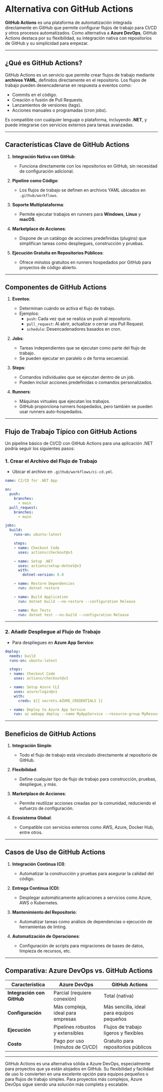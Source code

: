 # Alternativa con GitHub Actions

**GitHub Actions** es una plataforma de automatización integrada directamente en GitHub que permite configurar flujos de trabajo para CI/CD y otros procesos automatizados. Como alternativa a **Azure DevOps**, GitHub Actions destaca por su flexibilidad, su integración nativa con repositorios de GitHub y su simplicidad para empezar.

---

## ¿Qué es GitHub Actions?

GitHub Actions es un servicio que permite crear flujos de trabajo mediante **archivos YAML**, definidos directamente en el repositorio. Los flujos de trabajo pueden desencadenarse en respuesta a eventos como:

- Commits en el código.
- Creación o fusión de Pull Requests.
- Lanzamientos de versiones (tags).
- Acciones manuales o programadas (cron jobs).

Es compatible con cualquier lenguaje o plataforma, incluyendo **.NET**, y puede integrarse con servicios externos para tareas avanzadas.

---

## Características Clave de GitHub Actions

1. **Integración Nativa con GitHub**:
   - Funciona directamente con los repositorios en GitHub, sin necesidad de configuración adicional.

2. **Pipeline como Código**:
   - Los flujos de trabajo se definen en archivos YAML ubicados en `.github/workflows`.

3. **Soporte Multiplataforma**:
   - Permite ejecutar trabajos en runners para **Windows**, **Linux** y **macOS**.

4. **Marketplace de Acciones**:
   - Dispone de un catálogo de acciones predefinidas (plugins) que simplifican tareas como despliegues, construcción y pruebas.

5. **Ejecución Gratuita en Repositorios Públicos**:
   - Ofrece minutos gratuitos en runners hospedados por GitHub para proyectos de código abierto.

---

## Componentes de GitHub Actions

1. **Eventos**:
   - Determinan cuándo se activa el flujo de trabajo.
   - Ejemplos:
     - `push`: Cada vez que se realiza un push al repositorio.
     - `pull_request`: Al abrir, actualizar o cerrar una Pull Request.
     - `schedule`: Desencadenadores basados en cron.

2. **Jobs**:
   - Tareas independientes que se ejecutan como parte del flujo de trabajo.
   - Se pueden ejecutar en paralelo o de forma secuencial.

3. **Steps**:
   - Comandos individuales que se ejecutan dentro de un job.
   - Pueden incluir acciones predefinidas o comandos personalizados.

4. **Runners**:
   - Máquinas virtuales que ejecutan los trabajos.
   - GitHub proporciona runners hospedados, pero también se pueden usar runners auto-hospedados.

---

## Flujo de Trabajo Típico con GitHub Actions

Un pipeline básico de CI/CD con GitHub Actions para una aplicación .NET podría seguir los siguientes pasos:

### **1. Crear el Archivo del Flujo de Trabajo**
   - Ubicar el archivo en `.github/workflows/ci-cd.yml`.

```yaml
name: CI/CD for .NET App

on:
  push:
    branches:
      - main
  pull_request:
    branches:
      - main

jobs:
  build:
    runs-on: ubuntu-latest

    steps:
    - name: Checkout Code
      uses: actions/checkout@v3

    - name: Setup .NET
      uses: actions/setup-dotnet@v3
      with:
        dotnet-version: 6.0

    - name: Restore Dependencies
      run: dotnet restore

    - name: Build Application
      run: dotnet build --no-restore --configuration Release

    - name: Run Tests
      run: dotnet test --no-build --configuration Release
```

---

### **2. Añadir Despliegue al Flujo de Trabajo**
   - Para despliegues en **Azure App Service**:

```yaml
deploy:
  needs: build
  runs-on: ubuntu-latest

  steps:
  - name: Checkout Code
    uses: actions/checkout@v3

  - name: Setup Azure CLI
    uses: azure/login@v1
    with:
      creds: ${{ secrets.AZURE_CREDENTIALS }}

  - name: Deploy to Azure App Service
    run: az webapp deploy --name MyAppService --resource-group MyResourceGroup --src-path ./bin/Release/net6.0
```

---

## Beneficios de GitHub Actions

1. **Integración Simple**:
   - Todo el flujo de trabajo está vinculado directamente al repositorio de GitHub.

2. **Flexibilidad**:
   - Define cualquier tipo de flujo de trabajo para construcción, pruebas, despliegue, y más.

3. **Marketplace de Acciones**:
   - Permite reutilizar acciones creadas por la comunidad, reduciendo el esfuerzo de configuración.

4. **Ecosistema Global**:
   - Compatible con servicios externos como AWS, Azure, Docker Hub, entre otros.

---

## Casos de Uso de GitHub Actions

1. **Integración Continua (CI)**:
   - Automatizar la construcción y pruebas para asegurar la calidad del código.

2. **Entrega Continua (CD)**:
   - Desplegar automáticamente aplicaciones a servicios como Azure, AWS o Kubernetes.

3. **Mantenimiento del Repositorio**:
   - Automatizar tareas como análisis de dependencias o ejecución de herramientas de linting.

4. **Automatización de Operaciones**:
   - Configuración de scripts para migraciones de bases de datos, limpieza de recursos, etc.

---

## Comparativa: Azure DevOps vs. GitHub Actions

| **Característica**         | **Azure DevOps**              | **GitHub Actions**             |
|----------------------------|-------------------------------|---------------------------------|
| **Integración con GitHub** | Parcial (requiere conexión)   | Total (nativa)                 |
| **Configuración**          | Más compleja, ideal para empresas | Más sencilla, ideal para equipos pequeños |
| **Ejecución**              | Pipelines robustos y extensibles | Flujos de trabajo ligeros y flexibles |
| **Costo**                  | Pago por uso (minutos de CI/CD) | Gratuito para repositorios públicos |

---

GitHub Actions es una alternativa sólida a Azure DevOps, especialmente para proyectos que ya están alojados en GitHub. Su flexibilidad y facilidad de uso lo convierten en una excelente opción para equipos pequeños o para flujos de trabajo simples. Para proyectos más complejos, Azure DevOps sigue siendo una solución más completa y escalable.